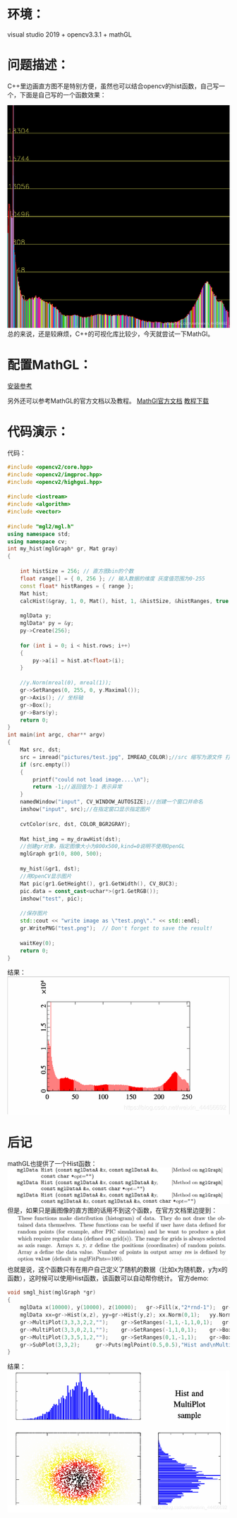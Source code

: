 # 环境：
visual studio 2019 + opencv3.3.1 + mathGL
# 问题描述：
C++里边画直方图不是特别方便，虽然也可以结合opencv的hist函数，自己写一个，下面是自己写的一个函数效果：

![在这里插入图片描述](README.assets/20201116111342349.png)
总的来说，还是较麻烦，C++的可视化库比较少，今天就尝试一下MathGl。


# 配置MathGL：
[安装参考](https://gitee.com/Leowootsi/plotdemo/tree/master/)

另外还可以参考MathGL的官方文档以及教程。
[MathGl官方文档](http://mathgl.sourceforge.net/index.html)
[教程下载](https://www.researchgate.net/publication/280555582_Manual_for_MathGL_version_233/link/55b8dd9608aed621de07c218/download)
# 代码演示：
代码：

```cpp
#include <opencv2/core.hpp>
#include <opencv2/imgproc.hpp>
#include <opencv2/highgui.hpp>

#include <iostream>
#include <algorithm>
#include <vector>

#include "mgl2/mgl.h"
using namespace std;
using namespace cv;
int my_hist(mglGraph* gr, Mat gray)
{

	int histSize = 256;	// 直方图bin的个数
	float range[] = { 0, 256 };	// 输入数据的维度 灰度值范围为0-255
	const float* histRanges = { range };
	Mat hist;
	calcHist(&gray, 1, 0, Mat(), hist, 1, &histSize, &histRanges, true, false);
	
	mglData y;
	mglData* py = &y;
	py->Create(256);

	for (int i = 0; i < hist.rows; i++)
	{
		py->a[i] = hist.at<float>(i);
	}
	
	//y.Norm(mreal(0), mreal(1));
	gr->SetRanges(0, 255, 0, y.Maximal());
	gr->Axis(); // 坐标轴
	gr->Box(); 
	gr->Bars(y);
	return 0;
}
int main(int argc, char** argv) 
{
	Mat src, dst;
	src = imread("pictures/test.jpg", IMREAD_COLOR);//src 缩写为源文件 打开的文件名要加上格式 比如 jpg
	if (src.empty())
	{
		printf("could not load image....\n");
		return -1;//返回值为-1 表示异常
	}
	namedWindow("input", CV_WINDOW_AUTOSIZE);//创建一个窗口并命名
	imshow("input", src);//在指定窗口显示指定图片
	
	cvtColor(src, dst, COLOR_BGR2GRAY);

	Mat hist_img = my_drawHist(dst);
	//创建gr对象，指定图像大小为800x500,kind=0说明不使用OpenGL
	mglGraph gr1(0, 800, 500);
	
	my_hist(&gr1, dst);
	//用OpenCV显示图片
	Mat pic(gr1.GetHeight(), gr1.GetWidth(), CV_8UC3);
	pic.data = const_cast<uchar*>(gr1.GetRGB());
	imshow("test", pic);

	//保存图片
	std::cout << "write image as \"test.png\"." << std::endl;
	gr.WritePNG("test.png");  // Don't forget to save the result!

	waitKey(0);
	return 0;
}
```
结果：
![在这里插入图片描述](README.assets/20201116132014392.png)
# 后记
mathGL也提供了一个Hist函数：
![在这里插入图片描述](README.assets/20201116132358879.png)
但是，如果只是画图像的直方图的话用不到这个函数，在官方文档里边提到：
![在这里插入图片描述](README.assets/20201116132603175.png)
也就是说，这个函数只有在用户自己定义了随机的数据（比如x为随机数，y为x的函数），这时候可以使用Hist函数，该函数可以自动帮你统计。
官方demo:

```cpp
void smgl_hist(mglGraph *gr)
{
	mglData x(10000), y(10000), z(10000);	gr->Fill(x,"2*rnd-1");	gr->Fill(y,"2*rnd-1");	gr->Fill(z,"exp(-6*(v^2+w^2))",x,y);
	mglData xx=gr->Hist(x,z), yy=gr->Hist(y,z);	xx.Norm(0,1);	yy.Norm(0,1);
	gr->MultiPlot(3,3,3,2,2,"");	gr->SetRanges(-1,1,-1,1,0,1);	gr->Box();	gr->Dots(x,y,z,"wyrRk");
	gr->MultiPlot(3,3,0,2,1,"");	gr->SetRanges(-1,1,0,1);	gr->Box();	gr->Bars(xx);
	gr->MultiPlot(3,3,5,1,2,"");	gr->SetRanges(0,1,-1,1);	gr->Box();	gr->Barh(yy);
	gr->SubPlot(3,3,2);		gr->Puts(mglPoint(0.5,0.5),"Hist and\nMultiPlot\nsample","a",-3);
}

```
结果：
![在这里插入图片描述](README.assets/20201116133140995.png)